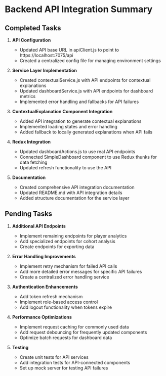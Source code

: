 # Backend API Integration Summary

## Completed Tasks

1. **API Configuration**
   - Updated API base URL in apiClient.js to point to https://localhost:7075/api
   - Created a centralized config file for managing environment settings

2. **Service Layer Implementation**
   - Created contextualService.js with API endpoints for contextual explanations
   - Updated dashboardService.js with API endpoints for dashboard metrics
   - Implemented error handling and fallbacks for API failures

3. **ContextualExplanation Component Integration**
   - Added API integration to generate contextual explanations
   - Implemented loading states and error handling
   - Added fallback to locally generated explanations when API fails

4. **Redux Integration**
   - Updated dashboardActions.js to use real API endpoints
   - Connected SimpleDashboard component to use Redux thunks for data fetching
   - Updated refresh functionality to use the API

5. **Documentation**
   - Created comprehensive API integration documentation
   - Updated README.md with API integration details
   - Added structure documentation for the service layer

## Pending Tasks

1. **Additional API Endpoints**
   - Implement remaining endpoints for player analytics
   - Add specialized endpoints for cohort analysis
   - Create endpoints for exporting data

2. **Error Handling Improvements**
   - Implement retry mechanism for failed API calls
   - Add more detailed error messages for specific API failures
   - Create a centralized error handling service

3. **Authentication Enhancements**
   - Add token refresh mechanism
   - Implement role-based access control
   - Add logout functionality when tokens expire

4. **Performance Optimizations**
   - Implement request caching for commonly used data
   - Add request debouncing for frequently updated components
   - Optimize batch requests for dashboard data

5. **Testing**
   - Create unit tests for API services
   - Add integration tests for API-connected components
   - Set up mock server for testing API failures
